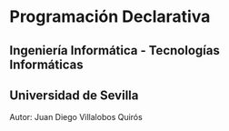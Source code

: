 # Programación Declarativa
## Ingeniería Informática - Tecnologías Informáticas
## Universidad de Sevilla

Autor: Juan Diego Villalobos Quirós
